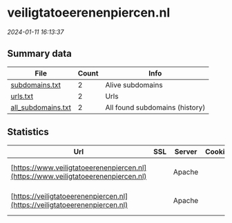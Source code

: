 # veiligtatoeerenenpiercen.nl
*2024-01-11 16:13:37*
## Summary data
| File       | Count | Info |
|------------|-------|------|
|[subdomains.txt](/data/veiligtatoeerenenpiercen.nl/subdomains.txt)|2|Alive subdomains|
|[urls.txt](/data/veiligtatoeerenenpiercen.nl/urls.txt)|2|Urls|
|[all_subdomains.txt](/data/veiligtatoeerenenpiercen.nl/all_subdomains.txt)|2|All found subdomains (history)|
## Statistics
| Url | SSL | Server | Cookie | HSTS | CSP | XFO | XXP | RP | Tech |Title |
|------------|-------|------|------|------|------|------|------|------|------|------|
|[https://www.veiligtatoeerenenpiercen.nl](https://www.veiligtatoeerenenpiercen.nl)| |Apache| |:white_check_mark: | |:white_check_mark: |:white_check_mark: |:white_check_mark: |Apache HTTP Serv...|Veilig tatoeëren...|
|[https://veiligtatoeerenenpiercen.nl](https://veiligtatoeerenenpiercen.nl)| |Apache| |:white_check_mark: | |:white_check_mark: |:white_check_mark: |:white_check_mark: |Apache HTTP Serv...|301 Moved Perman...|